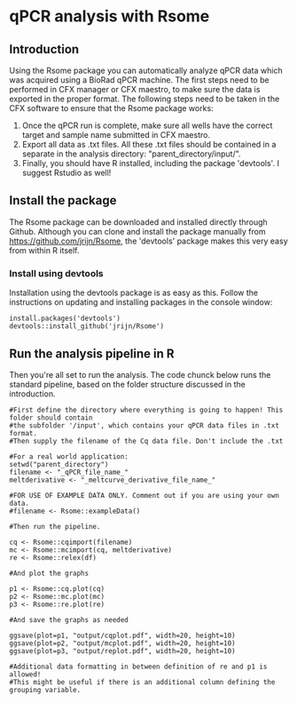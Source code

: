 # qPCR analysis with Rsome

## Introduction
Using the Rsome package you can automatically analyze qPCR data which was acquired using a BioRad qPCR machine. The first steps need to be performed in CFX manager or CFX maestro, to make sure the data is exported in the proper format. The following steps need to be taken in the CFX software to ensure that the Rsome package works:

1. Once the qPCR run is complete, make sure all wells have the correct target and sample name submitted in CFX maestro.
2. Export all data as .txt files. All these .txt files should be contained in a separate in the analysis directory: "parent_directory/input/".
3. Finally, you should have R installed, including the package 'devtools'. I suggest Rstudio as well! 


## Install the package

The Rsome package can be downloaded and installed directly through Github. Although you can clone and install the package manually from https://github.com/jrijn/Rsome, the 'devtools' package makes this very easy from within R itself.

### Install using devtools
Installation using the devtools package is as easy as this. Follow the instructions on updating and installing packages in the console window:

```{r warning=FALSE, eval=FALSE}
install.packages('devtools')
devtools::install_github('jrijn/Rsome')
```

## Run the analysis pipeline in R

Then you're all set to run the analysis. The code chunck below runs the standard pipeline, based on the folder structure discussed in the introduction.  

 
```{r eval=FALSE}
#First define the directory where everything is going to happen! This folder should contain 
#the subfolder '/input', which contains your qPCR data files in .txt format.
#Then supply the filename of the Cq data file. Don't include the .txt

#For a real world application:
setwd("parent_directory")
filename <- "_qPCR_file_name_"
meltderivative <- "_meltcurve_derivative_file_name_"

#FOR USE OF EXAMPLE DATA ONLY. Comment out if you are using your own data.
#filename <- Rsome::exampleData()

#Then run the pipeline.

cq <- Rsome::cqimport(filename)
mc <- Rsome::mcimport(cq, meltderivative)
re <- Rsome::relex(df)

#And plot the graphs

p1 <- Rsome::cq.plot(cq)
p2 <- Rsome::mc.plot(mc)
p3 <- Rsome::re.plot(re)

#And save the graphs as needed

ggsave(plot=p1, "output/cqplot.pdf", width=20, height=10)
ggsave(plot=p2, "output/mcplot.pdf", width=20, height=10)
ggsave(plot=p3, "output/replot.pdf", width=20, height=10)

#Additional data formatting in between definition of re and p1 is allowed!
#This might be useful if there is an additional column defining the grouping variable.

```


